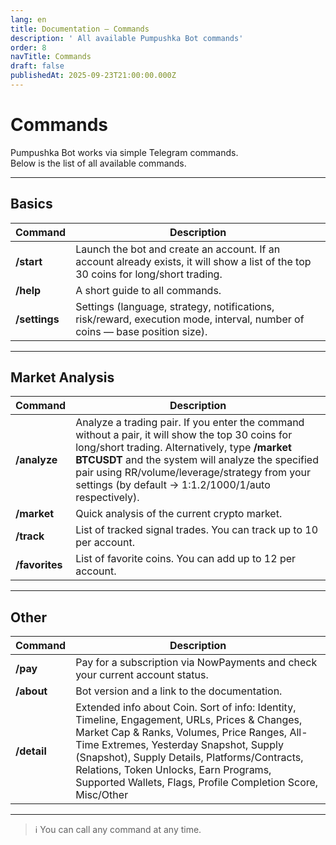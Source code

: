 ```yaml
---
lang: en
title: Documentation — Commands
description: ' All available Pumpushka Bot commands'
order: 8
navTitle: Commands
draft: false
publishedAt: 2025-09-23T21:00:00.000Z
---
```


# Commands

Pumpushka Bot works via simple Telegram commands.\
Below is the list of all available commands.

***

## Basics

| Command       | Description                                                                                                                         |
| ------------- | ----------------------------------------------------------------------------------------------------------------------------------- |
| **/start**    | Launch the bot and create an account. If an account already exists, it will show a list of the top 30 coins for long/short trading. |
| **/help**     | A short guide to all commands.                                                                                                      |
| **/settings** | Settings (language, strategy, notifications, risk/reward, execution mode, interval, number of coins — base position size).          |

***

## Market Analysis

| Command        | Description                                                                                                                                                                                                                                                                                                       |
| -------------- | ----------------------------------------------------------------------------------------------------------------------------------------------------------------------------------------------------------------------------------------------------------------------------------------------------------------- |
| **/analyze**   | Analyze a trading pair. If you enter the command without a pair, it will show the top 30 coins for long/short trading. Alternatively, type **/market BTCUSDT** and the system will analyze the specified pair using RR/volume/leverage/strategy from your settings (by default → 1:1.2/1000/1/auto respectively). |
| **/market**    | Quick analysis of the current crypto market.                                                                                                                                                                                                                                                                      |
| **/track**     | List of tracked signal trades. You can track up to 10 per account.                                                                                                                                                                                                                                                |
| **/favorites** | List of favorite coins. You can add up to 12 per account.                                                                                                                                                                                                                                                         |

***

## Other

| Command     | Description                                                                                                                                                                                                                                                                                                                                        |
| ----------- | -------------------------------------------------------------------------------------------------------------------------------------------------------------------------------------------------------------------------------------------------------------------------------------------------------------------------------------------------- |
| **/pay**    | Pay for a subscription via NowPayments and check your current account status.                                                                                                                                                                                                                                                                      |
| **/about**  | Bot version and a link to the documentation.                                                                                                                                                                                                                                                                                                       |
| **/detail** | Extended info about Coin. Sort of info: Identity, Timeline, Engagement, URLs, Prices & Changes, Market Cap & Ranks, Volumes, Price Ranges, All-Time Extremes, Yesterday Snapshot, Supply (Snapshot), Supply Details, Platforms/Contracts, Relations, Token Unlocks, Earn Programs, Supported Wallets, Flags, Profile Completion Score, Misc/Other  |

***

> ℹ️ You can call any command at any time.
